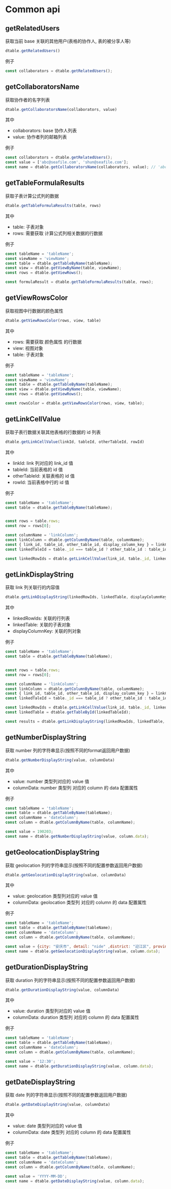 # Common api

## getRelatedUsers

获取当前 base 关联的其他用户(表格的协作人, 表的被分享人等)

```javascript
dtable.getRelatedUsers()
```

例子

```javascript
const collaborators = dtable.getRelatedUsers();
```

## getCollaboratorsName

获取协作者的名字列表

```javascript
dtable.getCollaboratorsName(collaborators, value)
```

其中

* collaborators: base 协作人列表
* value: 协作者列的邮箱列表

例子

```javascript
const collaborators = dtable.getRelatedUsers();
const value = ['abc@seafile.com', 'shun@seafile.com'];
const name = dtable.getCollaboratorsName(collaborators, value); // 'abc, shun'
```

## getTableFormulaResults

获取子表计算公式列的数据

```javascript
dtable.getTableFormulaResults(table, rows)
```

其中

* table: 子表对象
* rows: 需要获取 计算公式列相关数据的行数据

例子

```javascript
const tableName = 'tableName';
const viewName = 'viewName';
const table = dtable.getTableByName(tableName);
const view = dtable.getViewByName(table, viewName);
const rows = dtable.getViewRows();

const formulaResult = dtable.getTableFormulaResults(table, rows);
```

## getViewRowsColor

获取视图中行数据的颜色属性

```javascript
dtable.getViewRowsColor(rows, view, table)
```

其中

* rows: 需要获取 颜色属性 的行数据
* view: 视图对象
* table: 子表对象

例子

```javascript
const tableName = 'tableName';
const viewName = 'viewName';
const table = dtable.getTableByName(tableName);
const view = dtable.getViewByName(table, viewName);
const rows = dtable.getViewRows();

const rowsColor = dtable.getViewRowsColor(rows, view, table);
```

## getLinkCellValue

获取子表行数据关联其他表格的行数据的 id 列表

```javascript
dtable.getLinkCellValue(linkId, tableId, otherTableId, rowId)
```

其中

* linkId: link 列对应的 link_id 值
* tableId: 当前表格的 id 值
* otherTableId: 关联表格的 id 值
* rowId: 当前表格中行的 id 值

例子

```javascript
const tableName = 'tableName';
const table = dtable.getTableByName(tableName);


const rows = table.rows;
const row = rows[0];

const columnName = 'linkColumn';
const linkColumn = dtable.getColumnByName(table, columnName);
const { link_id, table_id, other_table_id, display_column_key } = linkColumn.data;
const linkedTaleId = table._id === table_id ? other_table_id : table_id;

const linkedRowIds = dtable.getLinkCellValue(link_id, table._id, linkedTableId, row._id);
```


## getLinkDisplayString

获取 link 列关联行的内容值

```javascript
dtable.getLinkDisplayString(linkedRowIds, linkedTable, displayColumnKey)
```

其中

* linkedRowIds: 关联的行列表
* linkedTable: 关联的子表对象
* displayColumnKey: 关联的列对象

例子

```javascript
const tableName = 'tableName';
const table = dtable.getTableByName(tableName);


const rows = table.rows;
const row = rows[0];

const columnName = 'linkColumn';
const linkColumn = dtable.getColumnByName(table, columnName);
const { link_id, table_id, other_table_id, display_column_key } = linkColumn.data;
const linkedTaleId = table._id === table_id ? other_table_id : table_id;

const linkedRowIds = dtable.getLinkCellValue(link_id, table._id, linkedTableId, row._id);
const linkedTable = dtable.getTableById(linkedTableId);

const results = dtable.getLinkDisplayString(linkedRowIds, linkedTable, display_column_key);
```

## getNumberDisplayString

获取 number 列的字符串显示(按照不同的format返回用户数据)

```javascript
dtable.getNumberDisplayString(value, columnData)
```

其中

* value: number 类型列对应的 value 值
* columnData: number 类型列 对应的 column 的 data 配置属性

例子

```javascript
const tableName = 'tableName';
const table = dtable.getTableByName(tableName);
const columnName = 'dateColumn';
const column = dtable.getColumnByName(table, columnName);

const value = 190203;
const name = dtable.getNumberDisplayString(value, column.data);
```

## getGeolocationDisplayString

获取 geolocation 列的字符串显示(按照不同的配置参数返回用户数据)

```javascript
dtable.getGeolocationDisplayString(value, columnData)
```

其中

* value: geolocation 类型列对应的 value 值
* columnData: geolocation 类型列 对应的 column 的 data 配置属性

例子

```javascript
const tableName = 'tableName';
const table = dtable.getTableByName(tableName);
const columnName = 'dateColumn';
const column = dtable.getColumnByName(table, columnName);

const value = {city: "安庆市", detail: "nide" ,district: "迎江区", province: "安徽省"};
const name = dtable.getGeolocationDisplayString(value, column.data);
```

## getDurationDisplayString

获取 duration 列的字符串显示(按照不同的配置参数返回用户数据)

```javascript
dtable.getDurationDisplayString(value, columnData)
```

其中

* value: duration 类型列对应的 value 值
* columnData: duration 类型列 对应的 column 的 data 配置属性

例子

```javascript
const tableName = 'tableName';
const table = dtable.getTableByName(tableName);
const columnName = 'dateColumn';
const column = dtable.getColumnByName(table, columnName);

const value = '12:30';
const name = dtable.getDurationDisplayString(value, column.data);
```

## getDateDisplayString

获取 date 列的字符串显示(按照不同的配置参数返回用户数据)

```javascript
dtable.getDateDisplayString(value, columnData)
```

其中

* value: date 类型列对应的 value 值
* columnData: date 类型列 对应的 column 的 data 配置属性

例子

```javascript
const tableName = 'tableName';
const table = dtable.getTableByName(tableName);
const columnName = 'dateColumn';
const column = dtable.getColumnByName(table, columnName);

const value = 'YYYY-MM-DD';
const name = dtable.getDateDisplayString(value, column.data);
```
